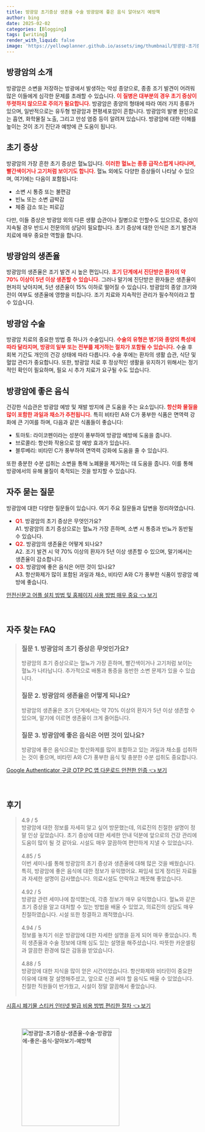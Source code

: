 ```yaml
---
title: 방광암 초기증상 생존율 수술 방광암에 좋은 음식 알아보기 예방책
author: bing
date: 2025-02-02
categories: [Blogging]
tags: [writing]
render_with_liquid: false
image: 'https://yellowplanner.github.io/assets/img/thumbnail/방광암-초기증상-생존율-수술-방광암에-좋은-음식-알아보기-예방책.webp'
---
```



<h2 id='방광암_소개'>방광암의 소개</h2>

<p>방광암은 소변을 저장하는 방광에서 발생하는 악성 종양으로, 종종 조기 발견이 어려워 많은 이들에게 심각한 문제를 초래할 수 있습니다. <b><span style="color: #ee2323;">이 질병은 대부분의 경우 초기 증상이 뚜렷하지 않으므로 주의가 필요합니다.</span></b> 방광암은 종양의 형태에 따라 여러 가지 종류가 있으며, 일반적으로는 유두형 방광암과 편평세포암이 흔합니다. 방광암의 발병 원인으로는 흡연, 화학물질 노출, 그리고 만성 염증 등이 알려져 있습니다. 방광암에 대한 이해를 높이는 것이 조기 진단과 예방에 큰 도움이 됩니다.</p>

<h2 id='초기_증상'>초기 증상</h2>

<p>방광암의 가장 흔한 초기 증상은 혈뇨입니다. <b><span style="color: #ee2323;">이러한 혈뇨는 종종 급작스럽게 나타나며, 빨간색이거나 고기처럼 보이기도 합니다.</span></b> 혈뇨 외에도 다양한 증상들이 나타날 수 있으며, 여기에는 다음이 포함됩니다:</p>

<ul>
    <li>소변 시 통증 또는 불편감</li>
    <li>빈뇨 또는 소변 급박감</li>
    <li>체중 감소 또는 피로감</li>
</ul>

<p>다만, 이들 증상은 방광암 외의 다른 생활 습관이나 질병으로 인할수도 있으므로, 증상이 지속될 경우 반드시 전문의의 상담이 필요합니다. 초기 증상에 대한 인식은 조기 발견과 치료에 매우 중요한 역할을 합니다.</p>

<h2 id='생존율'>방광암의 생존율</h2>

<p>방광암의 생존율은 조기 발견 시 높은 편입니다. <b><span style="color: #ee2323;">초기 단계에서 진단받은 환자의 약 70% 이상이 5년 이상 생존할 수 있습니다.</span></b> 그러나 말기에 진단받은 환자들은 생존율이 현저히 낮아지며, 5년 생존율이 15% 이하로 떨어질 수 있습니다. 방광암의 종양 크기와 전이 여부도 생존율에 영향을 미칩니다. 조기 치료와 지속적인 관리가 필수적이라고 할 수 있습니다.</p>

<h2 id='방광암_수술'>방광암 수술</h2>

<p>방광암 치료의 중요한 방법 중 하나가 수술입니다. <b><span style="color: #ee2323;">수술의 유형은 병기와 종양의 특성에 따라 달라지며, 방광의 일부 또는 전부를 제거하는 절차가 포함될 수 있습니다.</span></b> 수술 후 회복 기간도 개인의 건강 상태에 따라 다릅니다. 수술 후에는 환자의 생활 습관, 식단 및 혈압 관리가 중요합니다. 또한, 방광암 치료 후 정상적인 생활을 유지하기 위해서는 정기적인 확인이 필요하며, 필요 시 추가 치료가 요구될 수도 있습니다.</p>

<h2 id='방광암에_좋은_음식'>방광암에 좋은 음식</h2>

<p>건강한 식습관은 방광암 예방 및 재발 방지에 큰 도움을 주는 요소입니다. <b><span style="color: #ee2323;">항산화 물질을 많이 포함한 과일과 채소가 추천됩니다.</span></b> 특히 비타민 A와 C가 풍부한 식품은 면역력 강화에 큰 기여를 하며, 다음과 같은 식품들이 좋습니다:</p>

<ul>
    <li>토마토: 라이코펜이라는 성분이 풍부하여 방광암 예방에 도움을 줍니다.</li>
    <li>브로콜리: 항산화 작용으로 암 예방 효과가 있습니다.</li>
    <li>블루베리: 비타민 C가 풍부하여 면역력 강화에 도움을 줄 수 있습니다.</li>
</ul>

<p>또한 충분한 수분 섭취는 소변을 통해 노폐물을 제거하는 데 도움을 줍니다. 이를 통해 방광에서의 유해 물질이 축적되는 것을 방지할 수 있습니다.</p>

<h2 id='자주_묻는_질문'>자주 묻는 질문</h2>

<p>방광암에 대한 다양한 질문들이 있습니다. 여기 주요 질문들과 답변을 정리하였습니다.</p>

<ul>
    <li><b><span style="color: #ee2323;">Q1.</span></b> 방광암의 초기 증상은 무엇인가요? <br> A1. 방광암의 초기 증상으로는 혈뇨가 가장 흔하며, 소변 시 통증과 빈뇨가 동반될 수 있습니다.</li>
    <li><b><span style="color: #ee2323;">Q2.</span></b> 방광암의 생존율은 어떻게 되나요? <br> A2. 조기 발견 시 약 70% 이상의 환자가 5년 이상 생존할 수 있으며, 말기에서는 생존율이 감소합니다.</li>
    <li><b><span style="color: #ee2323;">Q3.</span></b> 방광암에 좋은 음식은 어떤 것이 있나요? <br> A3. 항산화제가 많이 포함된 과일과 채소, 비타민 A와 C가 풍부한 식품이 방광암 예방에 좋습니다.</li>
</ul>


<p><a class="click-button" title="안전신문고 어플 설치 방법 및 홈페이지 사용 방법 매우 중요" href="https://yellowplanner.github.io/posts/%EC%95%88%EC%A0%84%EC%8B%A0%EB%AC%B8%EA%B3%A0-%EC%96%B4%ED%94%8C-%EC%84%A4%EC%B9%98-%EB%B0%A9%EB%B2%95-%EB%B0%8F-%ED%99%88%ED%8E%98%EC%9D%B4%EC%A7%80-%EC%82%AC%EC%9A%A9-%EB%B0%A9%EB%B2%95-%EB%A7%A4%EC%9A%B0-%EC%A4%91%EC%9A%94/" rel="dofollow">안전신문고 어플 설치 방법 및 홈페이지 사용 방법 매우 중요 👈 보기</a></p><br>
<h2 id='자주_찾는_FAQ'>자주 찾는 FAQ</h2>
<div itemscope="" itemtype="https://schema.org/FAQPage"> 
<blockquote> 
<div itemscope="" itemprop="mainEntity" itemtype="https://schema.org/Question"> 
<h3 itemprop="name">질문 1. 방광암의 초기 증상은 무엇인가요?</h3> 
<div itemscope="" itemprop="acceptedAnswer" itemtype="https://schema.org/Answer"> 
<span itemprop="text"> 
<p>방광암의 초기 증상으로는 혈뇨가 가장 흔하며, 빨간색이거나 고기처럼 보이는 혈뇨가 나타납니다. 추가적으로 배통과 통증을 동반한 소변 문제가 있을 수 있습니다.</p> 
</span> 
</div> 
</div> 

<div itemscope="" itemprop="mainEntity" itemtype="https://schema.org/Question"> 
<h3 itemprop="name">질문 2. 방광암의 생존율은 어떻게 되나요?</h3> 
<div itemscope="" itemprop="acceptedAnswer" itemtype="https://schema.org/Answer"> 
<span itemprop="text"> 
<p>방광암의 생존율은 조기 단계에서는 약 70% 이상의 환자가 5년 이상 생존할 수 있으며, 말기에 이르면 생존율이 크게 줄어듭니다.</p> 
</span> 
</div> 
</div> 

<div itemscope="" itemprop="mainEntity" itemtype="https://schema.org/Question"> 
<h3 itemprop="name">질문 3. 방광암에 좋은 음식은 어떤 것이 있나요?</h3> 
<div itemscope="" itemprop="acceptedAnswer" itemtype="https://schema.org/Answer"> 
<span itemprop="text"> 
<p>방광암에 좋은 음식으로는 항산화제를 많이 포함하고 있는 과일과 채소를 섭취하는 것이 좋으며, 비타민 A와 C가 풍부한 음식 및 충분한 수분 섭취도 중요합니다.</p> 
</span> 
</div> 
</div> 
</blockquote> 
</div>
<p><a class="click-button" title="Google Authenticator 구글 OTP PC 앱 다운로드 안전한 인증" href="https://yellowplanner.github.io/posts/Google-Authenticator-%EA%B5%AC%EA%B8%80-OTP-PC-%EC%95%B1-%EB%8B%A4%EC%9A%B4%EB%A1%9C%EB%93%9C-%EC%95%88%EC%A0%84%ED%95%9C-%EC%9D%B8%EC%A6%9D/" rel="dofollow">Google Authenticator 구글 OTP PC 앱 다운로드 안전한 인증 👈 보기</a></p><br>
<h2 id='후기'>후기</h2>
<div itemscope itemtype="https://schema.org/Product">
  <blockquote>
  <div itemprop="review" itemscope itemtype="https://schema.org/Review">
      <div itemprop="reviewRating" itemscope itemtype="https://schema.org/Rating"> <span itemprop="ratingValue">4.9</span> / <span itemprop="bestRating">5</span> </div>
      <span itemprop="reviewBody">방광암에 대한 정보를 자세히 알고 싶어 방문했는데, 의료진의 친절한 설명이 정말 인상 깊었습니다. 초기 증상에 대한 세세한 안내 덕분에 앞으로의 건강 관리에 도움이 많이 될 것 같아요. 시설도 매우 깔끔하여 편안하게 지낼 수 있었습니다.</span>
  </div>
  <br>
  <div itemprop="review" itemscope itemtype="https://schema.org/Review">
      <div itemprop="reviewRating" itemscope itemtype="https://schema.org/Rating"> <span itemprop="ratingValue">4.85</span> / <span itemprop="bestRating">5</span> </div>
      <span itemprop="reviewBody">이번 세미나를 통해 방광암의 초기 증상과 생존율에 대해 많은 것을 배웠습니다. 특히, 방광암에 좋은 음식에 대한 정보가 유익했어요. 짜임새 있게 정리된 자료들과 자세한 설명이 감사했습니다. 의료시설도 안락하고 깨끗해 좋았습니다.</span>
  </div>
  <br>
  <div itemprop="review" itemscope itemtype="https://schema.org/Review">
      <div itemprop="reviewRating" itemscope itemtype="https://schema.org/Rating"> <span itemprop="ratingValue">4.92</span> / <span itemprop="bestRating">5</span> </div>
      <span itemprop="reviewBody">방광암 관련 세미나에 참석했는데, 각종 정보가 매우 유익했습니다. 혈뇨와 같은 초기 증상을 알고 대처할 수 있는 방법을 배울 수 있었고, 의료진의 상담도 매우 친절하였습니다. 시설 또한 청결하고 쾌적했습니다.</span>
  </div>
  <br>
  <div itemprop="review" itemscope itemtype="https://schema.org/Review">
      <div itemprop="reviewRating" itemscope itemtype="https://schema.org/Rating"> <span itemprop="ratingValue">4.94</span> / <span itemprop="bestRating">5</span> </div>
      <span itemprop="reviewBody">정보를 놓치기 쉬운 방광암에 대한 자세한 설명을 듣게 되어 매우 좋았습니다. 특히 생존율과 수술 정보에 대해 심도 있는 설명을 해주셨습니다. 따뜻한 카운셀링과 깔끔한 환경에 많은 감동을 받았습니다.</span>
  </div>
  <br>
  <div itemprop="review" itemscope itemtype="https://schema.org/Review">
      <div itemprop="reviewRating" itemscope itemtype="https://schema.org/Rating"> <span itemprop="ratingValue">4.88</span> / <span itemprop="bestRating">5</span> </div>
      <span itemprop="reviewBody">방광암에 대한 지식을 많이 얻은 시간이었습니다. 항산화제와 비타민이 중요한 이유에 대해 잘 설명해주셨고, 앞으로 신경 써야 할 음식도 배울 수 있었습니다. 친절한 직원들이 반가웠고, 시설이 정말 깔끔해서 좋았습니다.</span>
  </div>
  <br>
  </blockquote>
</div>
<p><a class="click-button" title="시흥시 폐기물 스티커 인터넷 발급 비용 방법 편리한 절차" href="https://yellowplanner.github.io/posts/%EC%8B%9C%ED%9D%A5%EC%8B%9C-%ED%8F%90%EA%B8%B0%EB%AC%BC-%EC%8A%A4%ED%8B%B0%EC%BB%A4-%EC%9D%B8%ED%84%B0%EB%84%B7-%EB%B0%9C%EA%B8%89-%EB%B9%84%EC%9A%A9-%EB%B0%A9%EB%B2%95-%ED%8E%B8%EB%A6%AC%ED%95%9C-%EC%A0%88%EC%B0%A8/" rel="dofollow">시흥시 폐기물 스티커 인터넷 발급 비용 방법 편리한 절차 👈 보기</a></p><br>
<figure class="image"><img src="https://yellowplanner.github.io/assets/img/thumbnail/방광암-초기증상-생존율-수술-방광암에-좋은-음식-알아보기-예방책.webp" alt="방광암-초기증상-생존율-수술-방광암에-좋은-음식-알아보기-예방책" width="256" height="256"></figure>